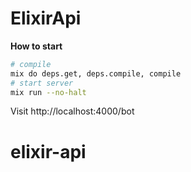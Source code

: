 # ElixirApi

**How to start**
```bash
# compile 
mix do deps.get, deps.compile, compile
# start server
mix run --no-halt
```
Visit http://localhost:4000/bot

# elixir-api
